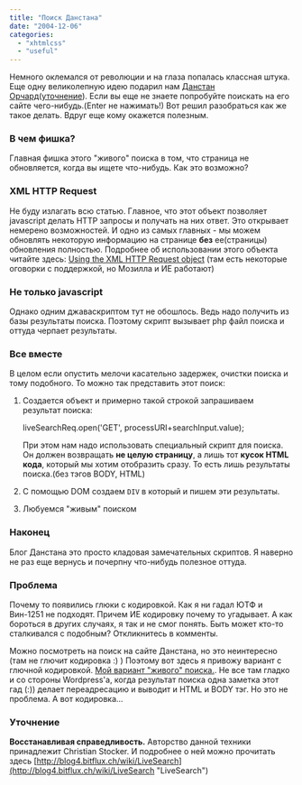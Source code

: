 ```yaml
---
title: "Поиск Данстана"
date: "2004-12-06"
categories: 
  - "xhtmlcss"
  - "useful"
---
```


Немного оклемался от революции и на глаза попалась классная штука. Еще одну великолепную идею подарил нам [Данстан Орчард](http://www.1976design.com/blog/)([уточнение](#update)). Если вы еще не знаете попробуйте поискать на его сайте чего-нибудь.(Enter не нажимать!) Вот решил разобраться как же такое делать. Вдруг еще кому окажется полезным.

### В чем фишка?

Главная фишка этого "живого" поиска в том, что страница не обновляется, когда вы ищете что-нибудь. Как это возможно?

### XML HTTP Request

Не буду излагать всю статью. Главное, что этот объект позволяет javascript делать HTTP запросы и получать на них ответ. Это открывает немерено возможностей. И одно из самых главных - мы можем обновлять некоторую информацию на странице **без** ее(страницы) обновления полностью. Подробнее об использовании этого объекта читайте здесь: [Using the XML HTTP Request object](http://jibbering.com/2002/4/httprequest.html) (там есть некоторые оговорки с поддержкой, но Мозилла и ИЕ работают)

### Не только javascript

Однако одним джаваскриптом тут не обошлось. Ведь надо получить из базы результаты поиска. Поэтому скрипт вызывает php файл поиска и оттуда черпает результаты.

### Все вместе

В целом если опустить мелочи касательно задержек, очистки поиска и тому подобного. То можно так представить этот поиск:

1. Создается объект и примерно такой строкой запрашиваем результат поиска:
    
    liveSearchReq.open('GET', processURI+searchInput.value);
    
    При этом нам надо использовать специальный скрипт для поиска. Он должен возвращать **не целую страницу**, а лишь тот **кусок HTML кода**, который мы хотим отобразить сразу. То есть лишь результаты поиска.(без тэгов BODY, HTML)
2. С помощью DOM создаем `DIV` в который и пишем эти результаты.
3. Любуемся "живым" поиском

### Наконец

Блог Данстана это просто кладовая замечательных скриптов. Я наверно не раз еще вернусь и почерпну что-нибудь полезное оттуда.

### Проблема

Почему то появились глюки с кодировкой. Как я ни гадал ЮТФ и Вин-1251 не подходят. Причем ИЕ кодировку почему то угадывает. А как бороться в других случаях, я так и не смог понять. Быть может кто-то сталкивался с подобным? Откликнитесь в комменты.

Можно посмотреть на поиск на сайте Данстана, но это неинтересно (там не глючит кодировка :) ) Поэтому вот здесь я привожу вариант с глючной кодировкой. [Мой вариант "живого" поиска.](http://cssing.iatp.org.ua/antry.php). Не все там гладко и со стороны Wordpress'a, когда результат поиска одна заметка этот гад (:)) делает переадресацию и выводит и HTML и BODY тэг. Но это не проблема. А вот кодировка...

### Уточнение

**Восстанавливая справедливость.** Авторство данной техники принадлежит Christian Stocker. И подробнее о ней можно прочитать здесь [http://blog4.bitflux.ch/wiki/LiveSearch](http://blog4.bitflux.ch/wiki/LiveSearch "LiveSearch")
